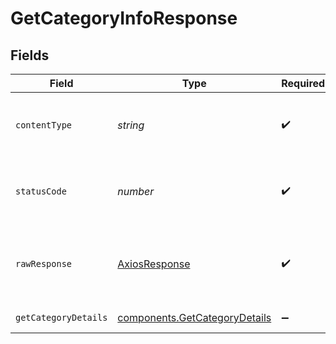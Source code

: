 # GetCategoryInfoResponse


## Fields

| Field                                                                          | Type                                                                           | Required                                                                       | Description                                                                    |
| ------------------------------------------------------------------------------ | ------------------------------------------------------------------------------ | ------------------------------------------------------------------------------ | ------------------------------------------------------------------------------ |
| `contentType`                                                                  | *string*                                                                       | :heavy_check_mark:                                                             | HTTP response content type for this operation                                  |
| `statusCode`                                                                   | *number*                                                                       | :heavy_check_mark:                                                             | HTTP response status code for this operation                                   |
| `rawResponse`                                                                  | [AxiosResponse](https://axios-http.com/docs/res_schema)                        | :heavy_check_mark:                                                             | Raw HTTP response; suitable for custom response parsing                        |
| `getCategoryDetails`                                                           | [components.GetCategoryDetails](../../models/components/getcategorydetails.md) | :heavy_minus_sign:                                                             | Category informations                                                          |